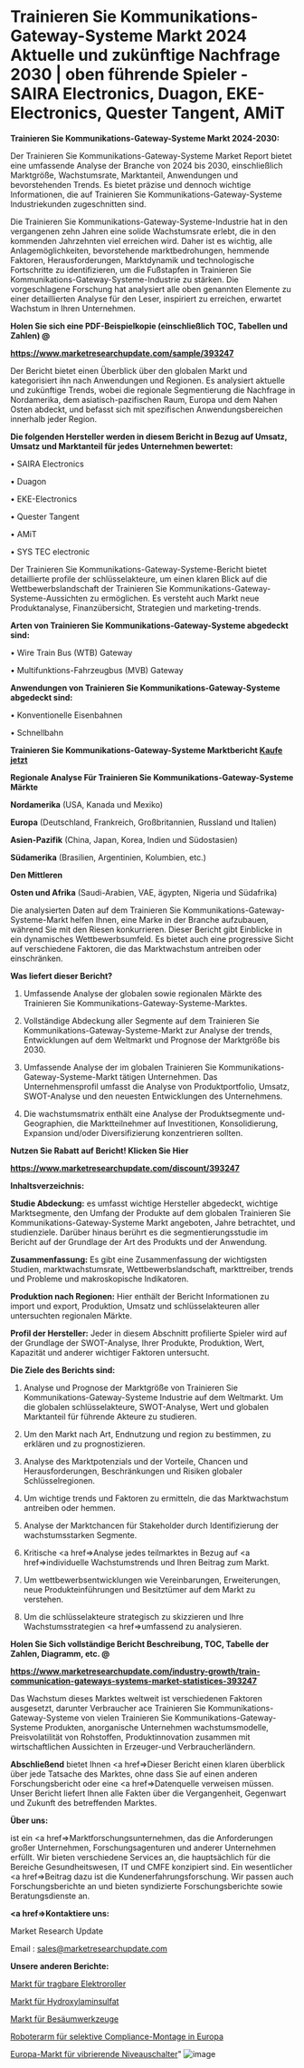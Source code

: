 # Trainieren Sie Kommunikations-Gateway-Systeme Markt 2024 Aktuelle und zukünftige Nachfrage 2030 | oben führende Spieler - SAIRA Electronics, Duagon, EKE-Electronics, Quester Tangent, AMiT

<strong>Trainieren Sie Kommunikations-Gateway-Systeme Markt 2024-2030:</strong>

Der Trainieren Sie Kommunikations-Gateway-Systeme Market Report bietet eine umfassende Analyse der Branche von 2024 bis 2030, einschließlich Marktgröße, Wachstumsrate, Marktanteil, Anwendungen und bevorstehenden Trends. Es bietet präzise und dennoch wichtige Informationen, die auf Trainieren Sie Kommunikations-Gateway-Systeme Industriekunden zugeschnitten sind.

Die Trainieren Sie Kommunikations-Gateway-Systeme-Industrie hat in den vergangenen zehn Jahren eine solide Wachstumsrate erlebt, die in den kommenden Jahrzehnten viel erreichen wird. Daher ist es wichtig, alle Anlagemöglichkeiten, bevorstehende marktbedrohungen, hemmende Faktoren, Herausforderungen, Marktdynamik und technologische Fortschritte zu identifizieren, um die Fußstapfen in Trainieren Sie Kommunikations-Gateway-Systeme-Industrie zu stärken. Die vorgeschlagene Forschung hat analysiert alle oben genannten Elemente zu einer detaillierten Analyse für den Leser, inspiriert zu erreichen, erwartet Wachstum in Ihren Unternehmen.



<strong>Holen Sie sich eine PDF-Beispielkopie (einschließlich TOC, Tabellen und Zahlen) @
</strong>

<strong><a href=https://www.marketresearchupdate.com/sample/393247>

<strong>https://www.marketresearchupdate.com/sample/393247</u></font></a></strong></strong>

Der Bericht bietet einen Überblick über den globalen Markt und kategorisiert ihn nach Anwendungen und Regionen. Es analysiert aktuelle und zukünftige Trends, wobei die regionale Segmentierung die Nachfrage in Nordamerika, dem asiatisch-pazifischen Raum, Europa und dem Nahen Osten abdeckt, und befasst sich mit spezifischen Anwendungsbereichen innerhalb jeder Region.



<strong>Die folgenden Hersteller werden in diesem Bericht in Bezug auf Umsatz, Umsatz und Marktanteil für jedes Unternehmen bewertet:</strong>

• SAIRA Electronics

• Duagon

• EKE-Electronics

• Quester Tangent

• AMiT

• SYS TEC electronic

Der Trainieren Sie Kommunikations-Gateway-Systeme-Bericht bietet detaillierte profile der schlüsselakteure, um einen klaren Blick auf die Wettbewerbslandschaft der Trainieren Sie Kommunikations-Gateway-Systeme-Aussichten zu ermöglichen. Es versteht auch Markt neue Produktanalyse, Finanzübersicht, Strategien und marketing-trends.



<strong>Arten von Trainieren Sie Kommunikations-Gateway-Systeme abgedeckt sind:</strong>

• Wire Train Bus (WTB) Gateway

• Multifunktions-Fahrzeugbus (MVB) Gateway



<strong>Anwendungen von Trainieren Sie Kommunikations-Gateway-Systeme abgedeckt sind:</strong>

• Konventionelle Eisenbahnen

• Schnellbahn



<strong>Trainieren Sie Kommunikations-Gateway-Systeme Marktbericht <a href=https://www.marketresearchupdate.com/buynow/393247>Kaufe jetzt</a></strong>



<strong>Regionale Analyse Für Trainieren Sie Kommunikations-Gateway-Systeme Märkte</strong>



<strong>Nordamerika</strong> (USA, Kanada und Mexiko)



<strong>Europa</strong> (Deutschland, Frankreich, Großbritannien, Russland und Italien)



<strong>Asien-Pazifik</strong> (China, Japan, Korea, Indien und Südostasien)



<strong>Südamerika</strong> (Brasilien, Argentinien, Kolumbien, etc.)



<strong>Den Mittleren</strong> 

<strong>Osten und Afrika</strong> (Saudi-Arabien, VAE, ägypten, Nigeria und Südafrika)

Die analysierten Daten auf dem Trainieren Sie Kommunikations-Gateway-Systeme-Markt helfen Ihnen, eine Marke in der Branche aufzubauen, während Sie mit den Riesen konkurrieren. Dieser Bericht gibt Einblicke in ein dynamisches Wettbewerbsumfeld. Es bietet auch eine progressive Sicht auf verschiedene Faktoren, die das Marktwachstum antreiben oder einschränken.



<strong>Was liefert dieser Bericht?</strong>

1. Umfassende Analyse der globalen sowie regionalen Märkte des Trainieren Sie Kommunikations-Gateway-Systeme-Marktes.

2. Vollständige Abdeckung aller Segmente auf dem Trainieren Sie Kommunikations-Gateway-Systeme-Markt zur Analyse der trends, Entwicklungen auf dem Weltmarkt und Prognose der Marktgröße bis 2030.

3. Umfassende Analyse der im globalen Trainieren Sie Kommunikations-Gateway-Systeme-Markt tätigen Unternehmen. Das Unternehmensprofil umfasst die Analyse von Produktportfolio, Umsatz, SWOT-Analyse und den neuesten Entwicklungen des Unternehmens.

4. Die wachstumsmatrix enthält eine Analyse der Produktsegmente und-Geographien, die Marktteilnehmer auf Investitionen, Konsolidierung, Expansion und/oder Diversifizierung konzentrieren sollten.



<strong>Nutzen Sie Rabatt auf Bericht! Klicken Sie Hier
</strong>

<strong><a href=https://www.marketresearchupdate.com/discount/393247>https://www.marketresearchupdate.com/discount/393247</b></u></font></strong></a>



<strong>Inhaltsverzeichnis:</strong>



<strong>Studie Abdeckung:</strong> es umfasst wichtige Hersteller abgedeckt, wichtige Marktsegmente, den Umfang der Produkte auf dem globalen Trainieren Sie Kommunikations-Gateway-Systeme Markt angeboten, Jahre betrachtet, und studienziele. Darüber hinaus berührt es die segmentierungsstudie im Bericht auf der Grundlage der Art des Produkts und der Anwendung.



<strong>Zusammenfassung:</strong> Es gibt eine Zusammenfassung der wichtigsten Studien, marktwachstumsrate, Wettbewerbslandschaft, markttreiber, trends und Probleme und makroskopische Indikatoren.



<strong>Produktion nach Regionen:</strong> Hier enthält der Bericht Informationen zu import und export, Produktion, Umsatz und schlüsselakteuren aller untersuchten regionalen Märkte.



<strong>Profil der Hersteller:</strong> Jeder in diesem Abschnitt profilierte Spieler wird auf der Grundlage der SWOT-Analyse, Ihrer Produkte, Produktion, Wert, Kapazität und anderer wichtiger Faktoren untersucht.



<strong>Die Ziele des Berichts sind:</strong>

1) Analyse und Prognose der Marktgröße von Trainieren Sie Kommunikations-Gateway-Systeme Industrie auf dem Weltmarkt.
Um die globalen schlüsselakteure, SWOT-Analyse, Wert und globalen Marktanteil für führende Akteure zu studieren.

2) Um den Markt nach Art, Endnutzung und region zu bestimmen, zu erklären und zu prognostizieren.

3) Analyse des Marktpotenzials und der Vorteile, Chancen und Herausforderungen, Beschränkungen und Risiken globaler Schlüsselregionen.

4) Um wichtige trends und Faktoren zu ermitteln, die das Marktwachstum antreiben oder hemmen.

5) Analyse der Marktchancen für Stakeholder durch Identifizierung der wachstumsstarken Segmente.

6) Kritische <a href=>Analyse</a> jedes teilmarktes in Bezug auf <a href=>individuelle</a> Wachstumstrends und Ihren Beitrag zum Markt.

7) Um wettbewerbsentwicklungen wie Vereinbarungen, Erweiterungen, neue Produkteinführungen und Besitztümer auf dem Markt zu verstehen.

8) Um die schlüsselakteure strategisch zu skizzieren und Ihre Wachstumsstrategien <a href=>umfassend</a> zu analysieren.



<strong>Holen Sie Sich vollständige Bericht Beschreibung, TOC, Tabelle der Zahlen, Diagramm, etc. @ </strong>

<strong><a href=https://www.marketresearchupdate.com/industry-growth/train-communication-gateways-systems-market-statistices-393247>https://www.marketresearchupdate.com/industry-growth/train-communication-gateways-systems-market-statistices-393247</a></font></strong>

Das Wachstum dieses Marktes weltweit ist verschiedenen Faktoren ausgesetzt, darunter Verbraucher ace Trainieren Sie Kommunikations-Gateway-Systeme von vielen Trainieren Sie Kommunikations-Gateway-Systeme Produkten, anorganische Unternehmen wachstumsmodelle, Preisvolatilität von Rohstoffen, Produktinnovation zusammen mit wirtschaftlichen Aussichten in Erzeuger-und Verbraucherländern.



<strong>Abschließend</strong> bietet Ihnen <a href=>Dieser</a> Bericht einen klaren überblick über jede Tatsache des Marktes, ohne dass Sie auf einen anderen Forschungsbericht oder eine <a href=>Datenquelle</a> verweisen müssen. Unser Bericht liefert Ihnen alle Fakten über die Vergangenheit, Gegenwart und Zukunft des betreffenden Marktes.



<strong>Über uns:</strong>

 ist ein <a href=>Marktfors</a>chungsunternehmen, das die Anforderungen großer Unternehmen, Forschungsagenturen und anderer Unternehmen erfüllt. Wir bieten verschiedene Services an, die hauptsächlich für die Bereiche Gesundheitswesen, IT und CMFE konzipiert sind. Ein wesentlicher <a href=>Beitrag</a> dazu ist die Kundenerfahrungsforschung. Wir passen auch Forschungsberichte an und bieten syndizierte Forschungsberichte sowie Beratungsdienste an.



<strong><a href=>Kontaktiere uns:</a></strong>

Market Research Update

Email : sales@marketresearchupdate.com



<strong>Unsere anderen Berichte:</strong>

<a href=https://www.linkedin.com/pulse/portable-electric-scooter-market-has-huge-demand>Markt für tragbare Elektroroller</a>

<a href=https://www.linkedin.com/pulse/hydroxylamine-sulphate-market-2023-analysis-growth>Markt für Hydroxylaminsulfat</a>

<a href=https://www.linkedin.com/pulse/trimming-dies-market-size-trends-consumption>Markt für Besäumwerkzeuge</a>

<a href=https://www.linkedin.com/pulse/europe-selective-compliance-assembly-robot-arm>Roboterarm für selektive Compliance-Montage in Europa</a>

<a href=https://www.linkedin.com/pulse/europe-vibrating-level-switches-market-2023-usd-explained>Europa-Markt für vibrierende Niveauschalter</a>"
![image](https://github.com/Gayatrikarjule/Market-Analysis-360/assets/97346546/b3df84c6-c61e-4072-9d96-824966d20ebc)
